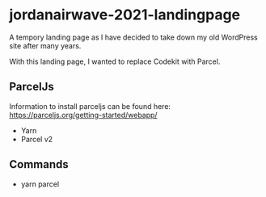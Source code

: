# jordanairwave-2021-landingpage

A tempory landing page as I have decided to take down my old WordPress site after many years.

With this landing page, I wanted to replace Codekit with Parcel.

## ParcelJs
Information to install parceljs can be found here: https://parceljs.org/getting-started/webapp/

- Yarn
- Parcel v2

## Commands
- yarn parcel